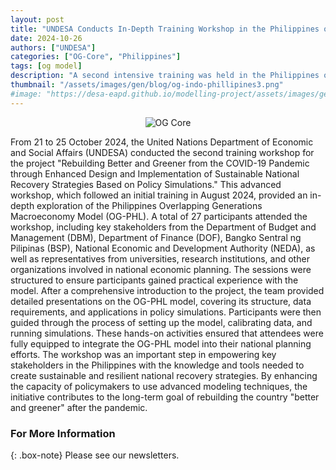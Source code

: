 ```yaml
---
layout: post
title: "UNDESA Conducts In-Depth Training Workshop in the Philippines on Policy Simulations"
date: 2024-10-26
authors: ["UNDESA"]
categories: ["OG-Core", "Philippines"]
tags: [og model]
description: "A second intensive training was held in the Philippines on national recovery simulations using OG-PHL."
thumbnail: "/assets/images/gen/blog/og-indo-phillipines3.png"
#image: "https://desa-eapd.github.io/modelling-project/assets/images/gen/blog/og-indo-phillipines3.png"
---
```

<p align="center">
  <img src="https://desa-eapd.github.io/modelling-project/assets/images/gen/blog/og-indo-phillipines3.png" alt="OG Core" />
</p>

From 21 to 25 October 2024, the United Nations Department of Economic and Social Affairs (UNDESA) conducted the second training workshop for the project "Rebuilding Better and Greener from the COVID-19 Pandemic through Enhanced Design and Implementation of Sustainable National Recovery Strategies Based on Policy Simulations." This advanced workshop, which followed an initial training in August 2024, provided an in-depth exploration of the Philippines Overlapping Generations Macroeconomy Model (OG-PHL).
A total of 27 participants attended the workshop, including key stakeholders from the Department of Budget and Management (DBM), Department of Finance (DOF), Bangko Sentral ng Pilipinas (BSP), National Economic and Development Authority (NEDA), as well as representatives from universities, research institutions, and other organizations involved in national economic planning.
The sessions were structured to ensure participants gained practical experience with the model. After a comprehensive introduction to the project, the team provided detailed presentations on the OG-PHL model, covering its structure, data requirements, and applications in policy simulations. Participants were then guided through the process of setting up the model, calibrating data, and running simulations. These hands-on activities ensured that attendees were fully equipped to integrate the OG-PHL model into their national planning efforts.
The workshop was an important step in empowering key stakeholders in the Philippines with the knowledge and tools needed to create sustainable and resilient national recovery strategies. By enhancing the capacity of policymakers to use advanced modeling techniques, the initiative contributes to the long-term goal of rebuilding the country "better and greener" after the pandemic.

### For More Information

{: .box-note}
Please see our newsletters.
